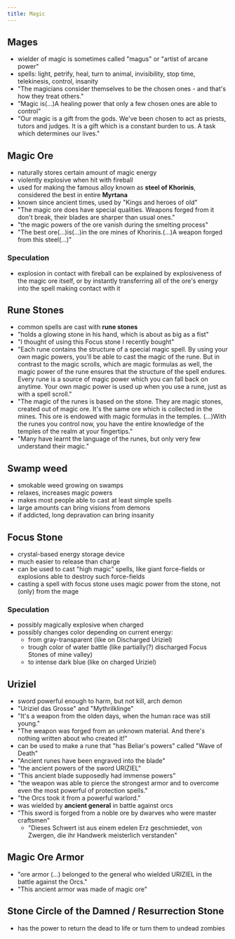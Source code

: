```yaml
---
title: Magic
---
```


## Mages
- wielder of magic is sometimes called "magus" or "artist of arcane power"
- spells: light, petrify, heal, turn to animal, invisibility, stop time, telekinesis, control, insanity
- "The magicians consider themselves to be the chosen ones - and that's how they treat others."
- "Magic is(...)A healing power that only a few chosen ones are able to control"
- "Our magic is a gift from the gods. We've been chosen to act as priests, tutors and judges. It is a gift which is a constant burden to us. A task which determines our lives."

## Magic Ore
- naturally stores certain amount of magic energy
- violently explosive when hit with fireball
- used for making the famous alloy known as __steel of Khorinis__, considered the best in entire __Myrtana__
- known since ancient times, used by "Kings and heroes of old"
- "The magic ore does have special qualities. Weapons forged from it don't break, their blades are sharper than usual ones."
- "the magic powers of the ore vanish during the smelting process"
- "The best ore(...)is(...)in the ore mines of Khorinis.(...)A weapon forged from this steel(...)"

### Speculation
- explosion in contact with fireball can be explained by explosiveness of the magic ore itself, or by instantly transferring all of the ore's energy into the spell making contact with it

## Rune Stones
- common spells are cast with __rune stones__
- "holds a glowing stone in his hand, which is about as big as a fist"
- "I thought of using this Focus stone I recently bought"
- "Each rune contains the structure of a special magic spell. By using your own magic powers, you'll be able to cast the magic of the rune. But in contrast to the magic scrolls, which are magic formulas as well, the magic power of the rune ensures that the structure of the spell endures. Every rune is a source of magic power which you can fall back on anytime. Your own magic power is used up when you use a rune, just as with a spell scroll."
- "The magic of the runes is based on the stone. They are magic stones, created out of magic ore. It's the same ore which is collected in the mines. This ore is endowed with magic formulas in the temples. (...)With the runes you control now, you have the entire knowledge of the temples of the realm at your fingertips."
- "Many have learnt the language of the runes, but only very few understand their magic."

## Swamp weed
- smokable weed growing on swamps
- relaxes, increases magic powers
- makes most people able to cast at least simple spells
- large amounts can bring visions from demons
- if addicted, long depravation can bring insanity

## Focus Stone
- crystal-based energy storage device
- much easier to release than charge
- can be used to cast "high magic" spells, like giant force-fields or explosions able to destroy such force-fields
- casting a spell with focus stone uses magic power from the stone, not (only) from the mage

### Speculation
- possibly magically explosive when charged
- possibly changes color depending on current energy:
  - from gray-transparent (like on Discharged Uriziel)
  - trough color of water battle (like partially(?) discharged Focus Stones of mine valley)
  - to intense dark blue (like on charged Uriziel)

## Uriziel
- sword powerful enough to harm, but not kill, arch demon
- "Uriziel das Grosse" and "Mythrilklinge"
- "It's a weapon from the olden days, when the human race was still young."
- "The weapon was forged from an unknown material. And there's nothing written about who created it!"
- can be used to make a rune that "has Beliar's powers" called "Wave of Death"
- "Ancient runes have been engraved into the blade"
- "the ancient powers of the sword URIZIEL"
- "This ancient blade supposedly had immense powers"
- "the weapon was able to pierce the strongest armor and to overcome even the most powerful of protection spells."
- "the Orcs took it from a powerful warlord."
- was wielded by __ancient general__ in battle against orcs
- "This sword is forged from a noble ore by dwarves who were master craftsmen"
  - "Dieses Schwert ist aus einem edelen Erz geschmiedet, von Zwergen, die ihr Handwerk meisterlich verstanden"

## Magic Ore Armor
- "ore armor (...) belonged to the general who wielded URIZIEL in the battle against the Orcs."
- "This ancient armor was made of magic ore"

## Stone Circle of the Damned / Resurrection Stone
- has the power to return the dead to life or turn them to undead zombies
